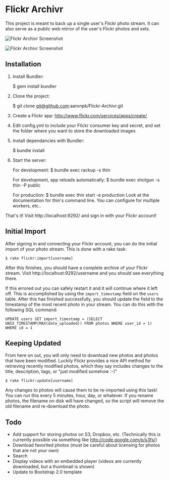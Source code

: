 Flickr Archivr
==============

This project is meant to back up a single user's Flickr photo stream. It can also serve as a public web mirror of the user's Flickr
photos and sets.

![Flickr Archivr Screenshot](http://aaronpk.github.com/flickr-archivr-photostream.png "Flickr Archivr Screenshot")

![Flickr Archivr Screenshot](http://aaronpk.github.com/flickr-archivr-one-photo.png "Flickr Archivr Screenshot")


Installation
------------

1) Install Bundler:

    $ gem install bundler

2) Clone the project:

    $ git clone git@github.com:aaronpk/Flickr-Archivr.git

3) Create a Flickr app: http://www.flickr.com/services/apps/create/

4) Edit config.yml to include your Flickr consumer key and secret, and set the folder where you want to store the downloaded images

5) Install dependancies with Bundler:

    $ bundle install

6) Start the server:

    For development:
    $ bundle exec rackup -s thin

    For development, app reloads automatically:
    $ bundle exec shotgun -s thin -P public

    For production:
    $ bundle exec thin start -e production
    Look at the documentation for thin's command line. You can configure for multiple workers, etc..

That's it! Visit http://localhost:9292/ and sign in with your Flickr account!


Initial Import
--------------

After signing in and connecting your Flickr account, you can do the initial import of your photo stream. This
is done with a rake task:

    $ rake flickr:import[username]

After this finishes, you should have a complete archive of your Flickr stream. Visit http://localhost:9292/username and you 
should see everything there. 

If this errored out you can safely restart it and it will continue where it left off. This is accomplished by using the 
`import_timestamp` field on the `users` table. After this has finished successfully, you should update the field to the 
timestamp of the most recent photo in your stream. You can do this with the following SQL command:

    UPDATE users SET import_timestamp = (SELECT UNIX_TIMESTAMP(MAX(date_uploaded)) FROM photos WHERE user_id = 1) WHERE id = 1


Keeping Updated
---------------

From here on out, you will only need to download new photos and photos that have been modified. Luckily Flickr provides a nice
API method for retrieving recently modified photos, which they say includes changes to the title, description, tags, or "just
modified somehow :-)"

    $ rake flickr:update[username]

Any changes to photos will cause them to be re-imported using this task! You can run this every 5 minutes, hour, day, or whatever.
If you rename photos, the filename on disk will have changed, so the script will remove the old filename and re-download the photo.

Todo
----

* Add support for storing photos on S3, Dropbox, etc. (Technically this is currently possible via something like http://code.google.com/p/s3fs/)
* Download favorited photos (must be careful about licensing for photos that are not your own)
* Search
* Display videos with an embedded player (videos are currently downloaded, but a thumbnail is shown)
* Update to Bootstrap 2.0 template
